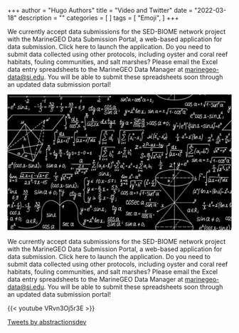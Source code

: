 +++
author = "Hugo Authors"
title = "Video and Twitter"
date = "2022-03-18"
description = ""
categories = [
]
tags = [
    "Emoji",
]
+++

We currently accept data submissions for the SED-BIOME network project with the MarineGEO Data Submission Portal, a web-based application for data submission. Click here to launch the application. Do you need to submit data collected using other protocols, including oyster and coral reef habitats, fouling communities, and salt marshes? Please email the Excel data entry spreadsheets to the MarineGEO Data Manager at marinegeo-data@si.edu. You will be able to submit these spreadsheets soon through an updated data submission portal!

![MarineGEO circle logo](equuations-black.jpg "MarineGEO logo")

We currently accept data submissions for the SED-BIOME network project with the MarineGEO Data Submission Portal, a web-based application for data submission. Click here to launch the application. Do you need to submit data collected using other protocols, including oyster and coral reef habitats, fouling communities, and salt marshes? Please email the Excel data entry spreadsheets to the MarineGEO Data Manager at marinegeo-data@si.edu. You will be able to submit these spreadsheets soon through an updated data submission portal!



{{< youtube VRvn3Oj5r3E >}}

<a class="twitter-timeline" data-theme="dark" href="https://twitter.com/abstractionsdev?ref_src=twsrc%5Etfw">Tweets by abstractionsdev</a> <script async src="https://platform.twitter.com/widgets.js" charset="utf-8"></script>
